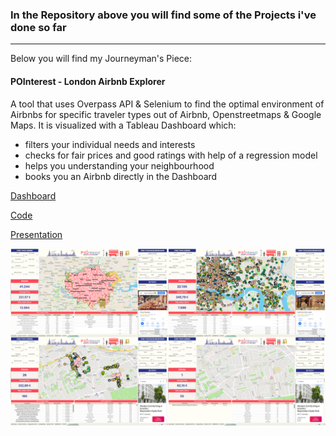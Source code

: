 ### In the Repository above you will find some of the Projects i've done so far ###

---

Below you will find my Journeyman's Piece: 


#### POInterest - London Airbnb Explorer ####

A tool that uses Overpass API & Selenium to find the optimal environment of Airbnbs for specific traveler types out of Airbnb, Openstreetmaps & Google Maps. It is visualized with a Tableau Dashboard which:
* filters your individual needs and interests
* checks for fair prices and good ratings with help of a regression model
* helps you understanding your neighbourhood 
* books you an Airbnb directly in the Dashboard

[Dashboard](https://public.tableau.com/views/POInterest-LondonAirbnbExplorer/FINALDASHBOARD?:language=en-GB&publish=yes&:display_count=n&:origin=viz_share_link) 

[Code](https://github.com/Jappler85/my_projects/blob/main/journeymans_piece_airbnb_explorer/journeymans_piece_london_airbnb_explorer.ipynb)

[Presentation](https://github.com/Jappler85/my_projects/blob/main/journeymans_piece_airbnb_explorer/journeymans_piece_london_airbnb_explorer_presentation.pdf)

![Dashboard Screenshot](https://github.com/Jappler85/my_projects/blob/main/journeymans_piece_airbnb_explorer/dashboard_london_airbnb_explorer.png)
